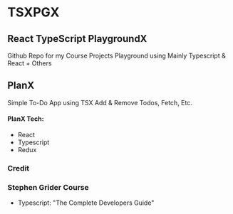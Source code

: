 # TSXPGX

## React TypeScript PlaygroundX

Github Repo for my Course Projects Playground using Mainly Typescript & React + Others

## PlanX

Simple To-Do App using TSX
Add & Remove Todos, Fetch, Etc.

#### PlanX Tech:

- React
- Typescript
- Redux

### Credit

### Stephen Grider Course

- Typescript: "The Complete Developers Guide"
